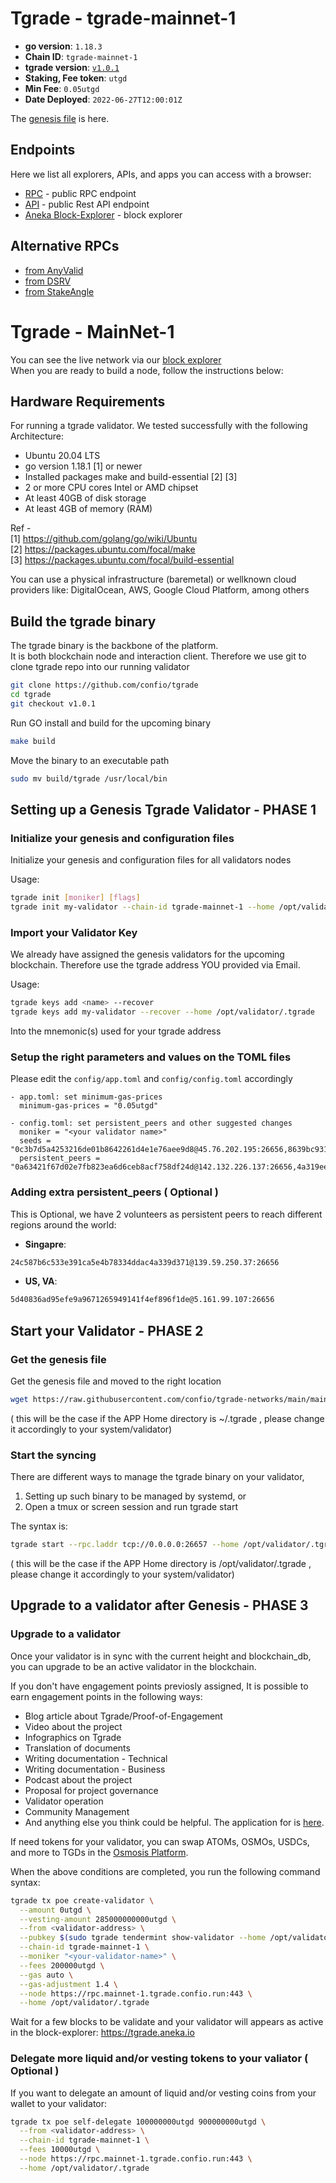 # Tgrade - tgrade-mainnet-1

- **go version**: `1.18.3`
- **Chain ID**: `tgrade-mainnet-1`
- **tgrade version**: [`v1.0.1`](https://github.com/confio/tgrade/releases/tag/v1.0.1)
- **Staking, Fee token**: `utgd`
- **Min Fee**: `0.05utgd`
- **Date Deployed**: `2022-06-27T12:00:01Z`

The [genesis file](mainnet-1/config/genesis.json) is here.

## Endpoints

Here we list all explorers, APIs, and apps you can access with a browser:

* [RPC](https://rpc.mainnet-1.tgrade.confio.run) - public RPC endpoint
* [API](https://api.mainnet-1.tgrade.confio.run) - public Rest API endpoint
* [Aneka Block-Explorer](https://tgrade.aneka.io) - block explorer

## Alternative RPCs
* [from AnyValid](https://tgrade-rpc.anyvalid.com/status)
* [from DSRV](https://tgrade-mainnet-rpc.allthatnode.com:26657/status)
* [from StakeAngle](https://tgrade-rpc.stakeangle.com/status)

# Tgrade - MainNet-1

You can see the live network via our [block explorer](https://tgrade.aneka.io) \
When you are ready to build a node, follow the instructions below:

## Hardware Requirements
For running a tgrade validator. We tested successfully with the following Architecture:

- Ubuntu 20.04 LTS
- go version 1.18.1 [1] or newer
- Installed packages make and build-essential [2] [3]
- 2 or more CPU cores Intel or AMD chipset
- At least 40GB of disk storage
- At least 4GB of memory (RAM)

Ref - \
[1] https://github.com/golang/go/wiki/Ubuntu \
[2] https://packages.ubuntu.com/focal/make \
[3] https://packages.ubuntu.com/focal/build-essential

You can use a physical infrastructure (baremetal) or wellknown cloud providers like: DigitalOcean, AWS, Google Cloud Platform, among others

## Build the tgrade binary
The tgrade binary is the backbone of the platform. \
It is both blockchain node and interaction client. Therefore we use git to clone tgrade repo into our running validator
```bash
git clone https://github.com/confio/tgrade
cd tgrade
git checkout v1.0.1
```

Run GO install and build for the upcoming binary
```bash
make build
```

Move the binary to an executable path
```bash
sudo mv build/tgrade /usr/local/bin
```

## Setting up a Genesis Tgrade Validator - PHASE 1

### Initialize your genesis and configuration files
Initialize your genesis and configuration files for all validators nodes

Usage:
```bash
tgrade init [moniker] [flags]
tgrade init my-validator --chain-id tgrade-mainnet-1 --home /opt/validator/.tgrade
```

### Import your Validator Key
We already have assigned the genesis validators for the upcoming blockchain. Therefore use the tgrade address YOU provided via Email.

Usage:
```bash
tgrade keys add <name> --recover
tgrade keys add my-validator --recover --home /opt/validator/.tgrade
```

Into the mnemonic(s) used for your tgrade address

### Setup the right parameters and values on the TOML files
Please edit the `config/app.toml` and `config/config.toml` accordingly

```
- app.toml: set minimum-gas-prices
  minimum-gas-prices = "0.05utgd"

- config.toml: set persistent_peers and other suggested changes
  moniker = "<your validator name>"
  seeds = "0c3b7d5a4253216de01b8642261d4e1e76aee9d8@45.76.202.195:26656,8639bc931d5721a64afc1ea52ca63ae40161bd26@194.163.144.63:26656"
  persistent_peers = "0a63421f67d02e7fb823ea6d6ceb8acf758df24d@142.132.226.137:26656,4a319eead699418e974e8eed47c2de6332c3f825@167.235.255.9:26656,6918efd409684d64694cac485dbcc27dfeea4f38@49.12.240.203:26656"
```

### Adding extra persistent_peers ( Optional )
This is Optional, we have 2 volunteers as persistent peers to reach different regions around the world:
- **Singapre**:
```bash
24c587b6c533e391ca5e4b78334ddac4a339d371@139.59.250.37:26656
```
- **US, VA**:
```bash
5d40836ad95efe9a9671265949141f4ef896f1de@5.161.99.107:26656
```

## Start your Validator - PHASE 2

### Get the genesis file

Get the genesis file and moved to the right location
```bash
wget https://raw.githubusercontent.com/confio/tgrade-networks/main/mainnet-1/config/genesis.json -O ~/.tgrade/config/genesis.json
```
( this will be the case if the APP Home directory is ~/.tgrade , please change it accordingly to your system/validator)

### Start the syncing
There are different ways to manage the tgrade binary on your validator,
1. Setting up such binary to be managed by systemd, or
2. Open a tmux or screen session and run tgrade start

The syntax is:
```bash
tgrade start --rpc.laddr tcp://0.0.0.0:26657 --home /opt/validator/.tgrade
```
( this will be the case if the APP Home directory is /opt/validator/.tgrade , please change it accordingly to your system/validator)

## Upgrade to a validator after Genesis - PHASE 3

### Upgrade to a validator
Once your validator is in sync with the current height and blockchain_db, you can upgrade to be an active validator in the blockchain.

If you don't have engagement points previosly assigned, 
It is possible to earn engagement points in the following ways:

- Blog article about Tgrade/Proof-of-Engagement
- Video about the project
- Infographics on Tgrade
- Translation of documents
- Writing documentation - Technical
- Writing documentation - Business
- Podcast about the project
- Proposal for project governance
- Validator operation
- Community Management
- And anything else you think could be helpful. The application for is [here](https://docs.google.com/forms/d/e/1FAIpQLScJxyazrE5XqhKPiU_3FAI1kuPdMUTnX3gUj_ZX3Q1vluZ0Dg/viewform).

If need tokens for your validator, you can swap ATOMs, OSMOs, USDCs, and more to TGDs in the [Osmosis Platform](https://app.osmosis.zone/).

When the above conditions are completed, you run the following command syntax:
```bash
tgrade tx poe create-validator \
  --amount 0utgd \
  --vesting-amount 285000000000utgd \
  --from <validator-address> \
  --pubkey $(sudo tgrade tendermint show-validator --home /opt/validator/.tgrade) \
  --chain-id tgrade-mainnet-1 \
  --moniker "<your-validator-name>" \
  --fees 200000utgd \
  --gas auto \
  --gas-adjustment 1.4 \
  --node https://rpc.mainnet-1.tgrade.confio.run:443 \
  --home /opt/validator/.tgrade
```

Wait for a few blocks to be validate and your validator will appears as active in the block-explorer: https://tgrade.aneka.io

### Delegate more liquid and/or vesting tokens to your valiator ( Optional )
If you want to delegate an amount of liquid and/or vesting coins from your wallet to your validator:
```bash
tgrade tx poe self-delegate 100000000utgd 900000000utgd \
  --from <validator-address> \
  --chain-id tgrade-mainnet-1 \
  --fees 10000utgd \
  --node https://rpc.mainnet-1.tgrade.confio.run:443 \
  --home /opt/validator/.tgrade
```

